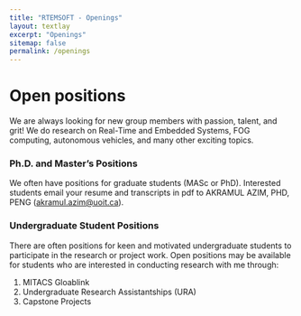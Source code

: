 ```yaml
---
title: "RTEMSOFT - Openings"
layout: textlay
excerpt: "Openings"
sitemap: false
permalink: /openings
---
```


# Open positions

We are always looking for new group members with passion, talent, and grit! We do research on Real-Time and Embedded Systems, FOG computing, autonomous vehicles, and many other exciting topics.

### Ph.D. and Master’s Positions
We often have positions for graduate students (MASc or PhD). Interested students email your resume and transcripts in pdf to AKRAMUL AZIM, PHD, PENG (akramul.azim@uoit.ca).

### Undergraduate Student Positions

There are often positions for keen and motivated undergraduate students to participate in the research or project work. Open positions may be available for students who are interested in conducting research with me through:

1. MITACS Gloablink
2. Undergraduate Research Assistantships (URA)
3. Capstone Projects

